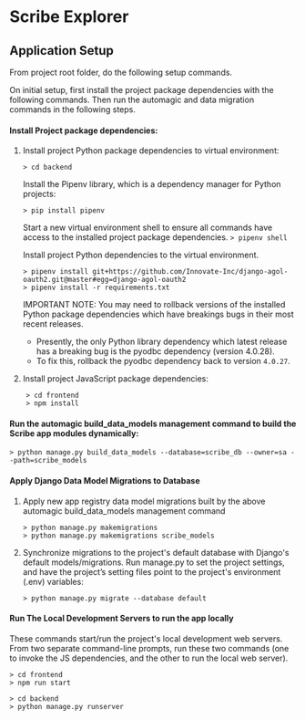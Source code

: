# Scribe Explorer

## Application Setup
From project root folder, do the following setup commands.

On initial setup, first install the project package dependencies with the following commands. 
Then run the automagic and data migration commands in the following steps.

#### Install Project package dependencies:
1. Install project Python package dependencies to virtual environment:

    ```> cd backend```

    Install the Pipenv library, which is a dependency manager for Python projects:
    
    ```> pip install pipenv```

    Start a new virtual environment shell to ensure all commands have access to the installed 
    project package dependencies. 
    ```> pipenv shell```

    Install project Python dependencies to the virtual environment.
    
    ```
    > pipenv install git+https://github.com/Innovate-Inc/django-agol-oauth2.git@master#egg=django-agol-oauth2
    > pipenv install -r requirements.txt
    ```
   
    IMPORTANT NOTE: You may need to rollback versions of the installed Python package dependencies which have breakings bugs in their most recent releases.
    - Presently, the only Python library dependency which latest release has a breaking bug is the pyodbc dependency (version 4.0.28).
    - To fix this, rollback the pyodbc dependency back to version `4.0.27`.

2. Install project JavaScript package dependencies:
```
    > cd frontend
    > npm install
```

#### Run the automagic build_data_models management command to build the Scribe app modules dynamically:
    > python manage.py build_data_models --database=scribe_db --owner=sa --path=scribe_models


#### Apply Django Data Model Migrations to Database
1. Apply new app registry data model migrations built by the above automagic build_data_models management command
   
   ```
   > python manage.py makemigrations
   > python manage.py makemigrations scribe_models
   ```

2. Synchronize migrations to the project's default database with Django's default models/migrations. 
   Run manage.py to set the project settings, and have the project’s setting files point to the project's environment (.env) variables:
    
    ```> python manage.py migrate --database default```

#### Run The Local Development Servers to run the app locally
These commands start/run the project's local development web servers. 
From two separate command-line prompts, run these two commands (one to invoke the JS dependencies, and the other to run the local web server).
```
> cd frontend
> npm run start
```
```
> cd backend
> python manage.py runserver
```
